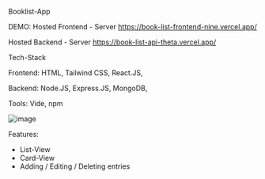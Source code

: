 Booklist-App

DEMO:
Hosted Frontend - Server
https://book-list-frontend-nine.vercel.app/

Hosted Backend - Server
https://book-list-api-theta.vercel.app/


Tech-Stack

Frontend: 
HTML, 
Tailwind CSS, 
React.JS, 

Backend:
Node.JS, 
Express.JS, 
MongoDB, 

Tools:
Vide, 
npm



![image](https://github.com/user-attachments/assets/09d3d4de-227d-40f7-bb8f-19954bbd347a)


Features:
- List-View
- Card-View
- Adding / Editing / Deleting entries
